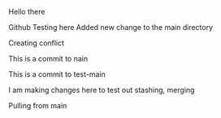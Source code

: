 Hello there

Github Testing here
Added new change to the main directory

Creating conflict

This is a commit to nain

This is a commit to test-main


I am making changes here to test out stashing, merging

Pulling from main
